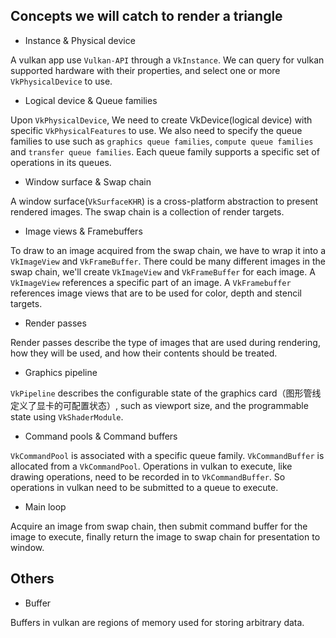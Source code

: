
## Concepts we will catch to render a triangle

- Instance & Physical device

A vulkan app use `Vulkan-API` through a `VkInstance`.
We can query for vulkan supported hardware with their properties, and select one or more `VkPhysicalDevice` to use.

- Logical device & Queue families

Upon `VkPhysicalDevice`, We need to create VkDevice(logical device) with specific `VkPhysicalFeatures` to use.
We also need to specify the queue families to use such as `graphics queue families`, `compute queue families` and `transfer queue families`. Each queue family supports a specific set of operations in its queues.

- Window surface & Swap chain

A window surface(`VkSurfaceKHR`) is a cross-platform abstraction to present rendered images.
The swap chain is a collection of render targets.

- Image views & Framebuffers

To draw to an image acquired from the swap chain, we have to wrap it into a `VkImageView` and `VkFrameBuffer`. There could be many different images in the swap chain, we'll create `VkImageView` and `VkFrameBuffer` for each image.
A `VkImageView` references a specific part of an image.
A `VkFramebuffer` references image views that are to be used for color, depth and stencil targets.

- Render passes

Render passes describe the type of images that are used during rendering, how they will be used, and how their contents should be treated.

- Graphics pipeline

`VkPipeline` describes the configurable state of the graphics card（图形管线定义了显卡的可配置状态）, such as viewport size, and the programmable state using `VkShaderModule`.

- Command pools & Command buffers

`VkCommandPool` is associated with a specific queue family.
`VkCommandBuffer` is allocated from a `VkCommandPool`.
Operations in vulkan to execute, like drawing operations, need to be recorded in to `VkCommandBuffer`.
So operations in vulkan need to be submitted to a queue to execute.

- Main loop

Acquire an image from swap chain, then submit command buffer for the image to execute, finally return the image to swap chain for presentation to window.


## Others

- Buffer

Buffers in vulkan are regions of memory used for storing arbitrary data.

